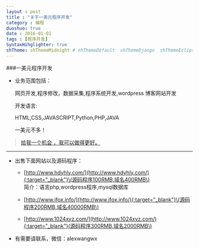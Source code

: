 ```yaml
---
layout : post
title : "关于一美元程序开发"
category : 编程
duoshuo: true
date : 2016-01-01
tags : [程序开发]
SyntaxHihglighter: true
shTheme: shThemeMidnight # shThemeDefault  shThemeDjango  shThemeEclipse  shThemeEmacs  shThemeFadeToGrey  shThemeMidnight  shThemeRDark
---
```

###一美元程序开发

* 业务范围包括：

	网页开发,程序修改，数据采集,程序系统开发,wordpress 博客网站开发

	开发语言:

	HTML,CSS,JAVASCRIPT,Python,PHP,JAVA

	一美元不多！

>[给我一个机会 ，我可以做得更好。](/)

---

* 出售下面网站以及源码程序：

	+ [http://www.hdyhly.com/](http://www.hdyhly.com/){:target="_blank"}\(源码程序100RMB,域名400RMB\)  
	简介：语言php,wordpress程序,mysql数据库

	+ [http://www.jfox.info/](http://www.jfox.info/){:target="_blank"}\(源码程序200RMB,域名40000RMB\)

	+ [http://www.1024xyz.com/](http://www.1024xyz.com/){:target="_blank"}(源码程序300RMB,域名2000RMB\)

* 有需要请联系，微信：alexwangwx

